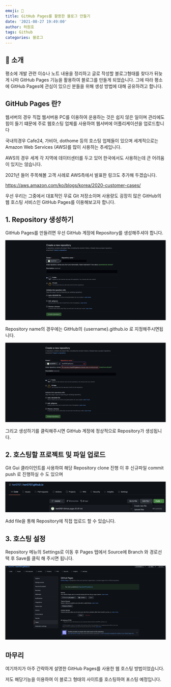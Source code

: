 ```yaml
---
emoji: 🧢
title: GitHub Pages를 활용한 블로그 만들기
date: '2021-08-27 19:49:00'
author: 허원호
tags: Github
categories: 블로그
---
```


## 👋 소개

평소에 개발 관련 이슈나 노트 내용을 정리하고 글로 작성할 블로그형태를 찾다가 뒤늦게 나마 GitHub Pages 기능을 활용하여 블로그를 만들게 되었습니다.
그에 따라 평소에 GitHub Pages에 관심이 있으신 분들을 위해 생성 방법에 대해 공유하려고 합니다.


## GitHub Pages 란?

웹서버의 경우 직접 웹서버용 PC를 이용하여 운용하는 것은 쉽지 않은 일이며 관리에도 힘이 들기 떄문에 주로 웹호스팅 업체를 사용하여 웹서버에 어플리케이션을 업로드합니다

국내의경우 Cafe24, 가비아, dothome 등의 호스팅 업체들이 있으며 세계적으로는 Amazon Web Services (AWS)를 많이 사용하는 추세입니다.

AWS의 경우 세계 각 지역에 데이터센터를 두고 있어 한국에서도 사용하는데 큰 어려움이 있지는 않습니다.

2021년 들어 주목해볼 고객 사례로 AWS측에서 발표한 링크도 추가해 두겠습니다.

https://aws.amazon.com/ko/blogs/korea/2020-customer-cases/

우선 우리는 그중에서 대표적인 무료 Git 저장소이며 사용량도 굉장히 많은 GitHub의 웹 호스팅 서비스인 GitHub Pages를 이용해보고자 합니다.


## 1. Repository 생성하기

GitHub Pages를 만들려면 우선 GitHub 계정에 Repository를 생성해주셔야 합니다.

![github-page-1.png](github-page-1.png)

Repository name의 경우에는 GitHub의 {username}.github.io 로 지정해주시면됩니다.

![github-page-2.png](github-page-2.png)

그리고 생성하기를 클릭해주시면 GitHub 계정에 정상적으로 Repository가 생성됩니다. 


## 2. 호스팅할 프로젝트 및 파일 업로드

Git Gui 클라이언트를 사용하여 해당 Repository clone 진행 이 후 신규파일 commit push 로 진행하실 수 도 있으며

![github-page-3.png](github-page-3.png)

Add file을 통해 Repository에 직접 업로드 할 수 있습니다.

## 3. 호스팅 설정

Repository 메뉴의 Settings로 이동 후 Pages 탭에서 Source에 Branch 와 경로선택 후 Save를 클릭 해 주시면 됩니다.

![github-page-4.png](github-page-4.png)



## 마무리

여기까지가 아주 간략하게 설명한 GitHub Pages를 사용한 웹 호스팅 방법이었습니다.

저도 해당기능을 이용하여 이 블로그 형태의 사이트를 호스팅하여 포스팅 예정입니다.

